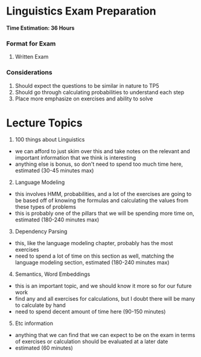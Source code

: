 # Linguistics Exam Preparation

<b> Time Estimation: 36 Hours </b>

### Format for Exam
1. Written Exam

### Considerations
1. Should expect the questions to be similar in nature to TP5
2. Should go through calculating probabilities to understand each step
3. Place more emphasize on exercises and ability to solve

# Lecture Topics

1. 100 things about Linguistics
- we can afford to just skim over this and take notes on the relevant and important information that we think is interesting
- anything else is bonus, so don't need to spend too much time here, estimated (30-45 minutes max)

2. Language Modeling
- this involves HMM, probabilities, and a lot of the exercises are going to be based off of knowing the formulas and calculating the values from these types of problems
- this is probably one of the pillars that we will be spending more time on, estimated (180-240 minutes max)

3. Dependency Parsing
- this, like the language modeling chapter, probably has the most exercises
- need to spend a lot of time on this section as well, matching the language modeling section, estimated (180-240 minutes max)

4. Semantics, Word Embeddings
- this is an important topic, and we should know it more so for our future work
- find any and all exercises for calculations, but I doubt there will be many to calculate by hand
- need to spend decent amount of time here (90-150 minutes)

5. Etc information
- anything that we can find that we can expect to be on the exam in terms of exercises or calculation should be evaluated at a later date
- estimated (60 minutes)

